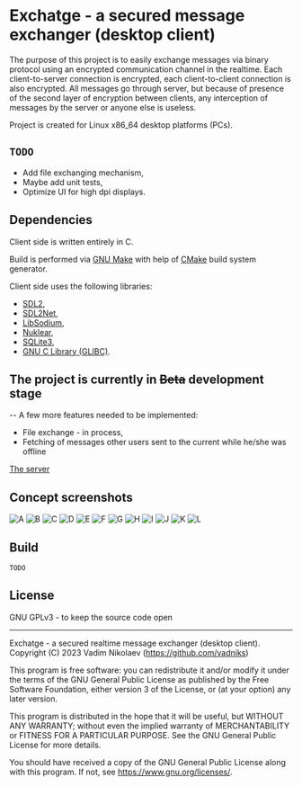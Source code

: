 
# Exchatge - a secured message exchanger (desktop client)

The purpose of this project is to easily exchange messages 
via binary protocol using an encrypted communication channel 
in the realtime. Each client-to-server connection is encrypted, 
each client-to-client connection is also encrypted. All messages 
go through server, but because of presence of the second layer 
of encryption between clients, any interception of messages by 
the server or anyone else is useless.

Project is created for Linux x86_64 desktop platforms (PCs).

## `TODO`
* Add file exchanging mechanism,
* Maybe add unit tests,
* Optimize UI for high dpi displays.

## Dependencies

Client side is written entirely in C.

Build is performed via [GNU Make](https://www.gnu.org/software/make) 
with help of [CMake](https://cmake.org) build system generator.

Client side uses the following libraries: 
* [SDL2](https://github.com/libsdl-org/SDL), 
* [SDL2Net](https://github.com/libsdl-org/SDL_net), 
* [LibSodium](https://github.com/jedisct1/libsodium), 
* [Nuklear](https://github.com/Immediate-Mode-UI/Nuklear),
* [SQLite3](https://sqlite.org),
* [GNU C Library (GLIBC)](https://www.gnu.org/software/libc).

## The project is currently in ~~Beta~~ development stage

-- A few more features needed to be implemented:
* File exchange - in process,
* Fetching of messages other users sent to the current while he/she was offline

[The server](https://github.com/vadniks/ExchatgeServer)

## Concept screenshots

![A](screenshots/a.png "A")
![B](screenshots/b.png "B")
![C](screenshots/c.png "C")
![D](screenshots/d.png "D")
![E](screenshots/e.png "E")
![F](screenshots/f.png "F")
![G](screenshots/g.png "G")
![H](screenshots/h.png "H")
![I](screenshots/i.png "I")
![J](screenshots/j.png "J")
![K](screenshots/k.png "K")
![L](screenshots/l.png "L")

## Build

`TODO`

## License

GNU GPLv3 - to keep the source code open

---

Exchatge - a secured realtime message exchanger (desktop client).
Copyright (C) 2023  Vadim Nikolaev (https://github.com/vadniks)

This program is free software: you can redistribute it and/or modify
it under the terms of the GNU General Public License as published by
the Free Software Foundation, either version 3 of the License, or
(at your option) any later version.

This program is distributed in the hope that it will be useful,
but WITHOUT ANY WARRANTY; without even the implied warranty of
MERCHANTABILITY or FITNESS FOR A PARTICULAR PURPOSE.  See the
GNU General Public License for more details.

You should have received a copy of the GNU General Public License
along with this program.  If not, see <https://www.gnu.org/licenses/>.
